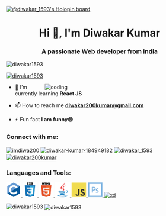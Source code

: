 [![@diwakar_1593's Holopin board](https://holopin.me/diwakar_1593)](https://holopin.io/@diwakar_1593)

<h1 align="center">Hi 👋, I'm Diwakar Kumar</h1>
<h3 align="center">A passionate Web developer from India</h3>


<p align="left"> <img src="https://komarev.com/ghpvc/?username=diwakar1593&label=Profile%20views&color=0e75b6&style=flat" alt="diwakar1593" /> </p>

<p align="left" width="400"> <a href="https://github.com/ryo-ma/github-profile-trophy"><img src="https://github-profile-trophy.vercel.app/?username=diwakar1593" alt="diwakar1593" /></a> </p>

<img align="right" alt="coding" width="400" src="https://camo.githubusercontent.com/cae12fddd9d6982901d82580bdf321d81fb299141098ca1c2d4891870827bf17/68747470733a2f2f6d69726f2e6d656469756d2e636f6d2f6d61782f313336302f302a37513379765349765f7430696f4a2d5a2e676966">

- 🌱 I’m currently learning **React JS**

- 📫 How to reach me **diwakar200kumar@gmail.com**

- ⚡ Fun fact **I am funny😅**

<h3 align="left">Connect with me:</h3>
<p align="left">
<a href="https://twitter.com/imdiwa200" target="blank"><img align="center" src="https://raw.githubusercontent.com/rahuldkjain/github-profile-readme-generator/master/src/images/icons/Social/twitter.svg" alt="imdiwa200" height="30" width="40" /></a>
<a href="https://linkedin.com/in/diwakar-kumar-184949182" target="blank"><img align="center" src="https://raw.githubusercontent.com/rahuldkjain/github-profile-readme-generator/master/src/images/icons/Social/linked-in-alt.svg" alt="diwakar-kumar-184949182" height="30" width="40" /></a>
<a href="https://www.leetcode.com/diwakar_1593" target="blank"><img align="center" src="https://raw.githubusercontent.com/rahuldkjain/github-profile-readme-generator/master/src/images/icons/Social/leet-code.svg" alt="diwakar_1593" height="30" width="40" /></a>
<a href="https://auth.geeksforgeeks.org/user/diwakar200kumar" target="blank"><img align="center" src="https://raw.githubusercontent.com/rahuldkjain/github-profile-readme-generator/master/src/images/icons/Social/geeks-for-geeks.svg" alt="diwakar200kumar" height="30" width="40" /></a>
</p>

<h3 align="left">Languages and Tools:</h3>
<p align="left"> <a href="https://www.cprogramming.com/" target="_blank" rel="noreferrer"> <img src="https://raw.githubusercontent.com/devicons/devicon/master/icons/c/c-original.svg" alt="c" width="40" height="40"/> </a> <a href="https://www.w3schools.com/css/" target="_blank" rel="noreferrer"> <img src="https://raw.githubusercontent.com/devicons/devicon/master/icons/css3/css3-original-wordmark.svg" alt="css3" width="40" height="40"/> </a> <a href="https://www.w3.org/html/" target="_blank" rel="noreferrer"> <img src="https://raw.githubusercontent.com/devicons/devicon/master/icons/html5/html5-original-wordmark.svg" alt="html5" width="40" height="40"/> </a> <a href="https://www.java.com" target="_blank" rel="noreferrer"> <img src="https://raw.githubusercontent.com/devicons/devicon/master/icons/java/java-original.svg" alt="java" width="40" height="40"/> </a> <a href="https://developer.mozilla.org/en-US/docs/Web/JavaScript" target="_blank" rel="noreferrer"> <img src="https://raw.githubusercontent.com/devicons/devicon/master/icons/javascript/javascript-original.svg" alt="javascript" width="40" height="40"/> </a> <a href="https://www.photoshop.com/en" target="_blank" rel="noreferrer"> <img src="https://raw.githubusercontent.com/devicons/devicon/master/icons/photoshop/photoshop-line.svg" alt="photoshop" width="40" height="40"/> </a> <a href="https://www.adobe.com/products/xd.html" target="_blank" rel="noreferrer"> <img src="https://cdn.worldvectorlogo.com/logos/adobe-xd.svg" alt="xd" width="40" height="40"/> </a> </p>

<p><img align="left" src="https://github-readme-stats.vercel.app/api/top-langs?username=diwakar1593&show_icons=true&locale=en&layout=compact" alt="diwakar1593" /></p>



<p>&nbsp;<img align="center" src="https://github-readme-streak-stats.herokuapp.com/?user=diwakar1593&" alt="diwakar1593" /></p>
